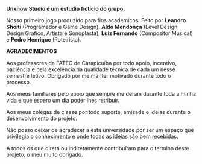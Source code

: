 **Unknow Studio é um estudio fictício do grupo.**

Nosso primeiro jogo produzido para fins académicos.
Feito por **Leandro Shoiti** (Programador e Game Design), **Aldo Mendonça** (Level Design, Design Grafico, Artista e Sonoplasta), **Luiz Fernando** (Compositor Musical) e **Pedro Henrique** (Roteirista).

**AGRADECIMENTOS**

Aos professores da FATEC de Carapicuíba por todo apoio, incentivo, paciência e pela excelência da qualidade técnica de cada um nesse semestre letivo. Obrigado por me manter motivado durante todo o processo.

Aos meus familiares pelo apoio que sempre me deram durante toda a minha vida e que espero um dia poder lhes retribuir.

Aos meus colegas de classe por todo suporte, amizade e ideias durante o desenvolvimento do projeto. 

Não posso deixar de agradecer a esta universidade por ser um espaço que privilegia o conhecimento e onde todas as ideias são bem recebidas.

A todos os que direta ou indiretamente contribuíram para o termino deste projeto, o meu muito obrigado.
